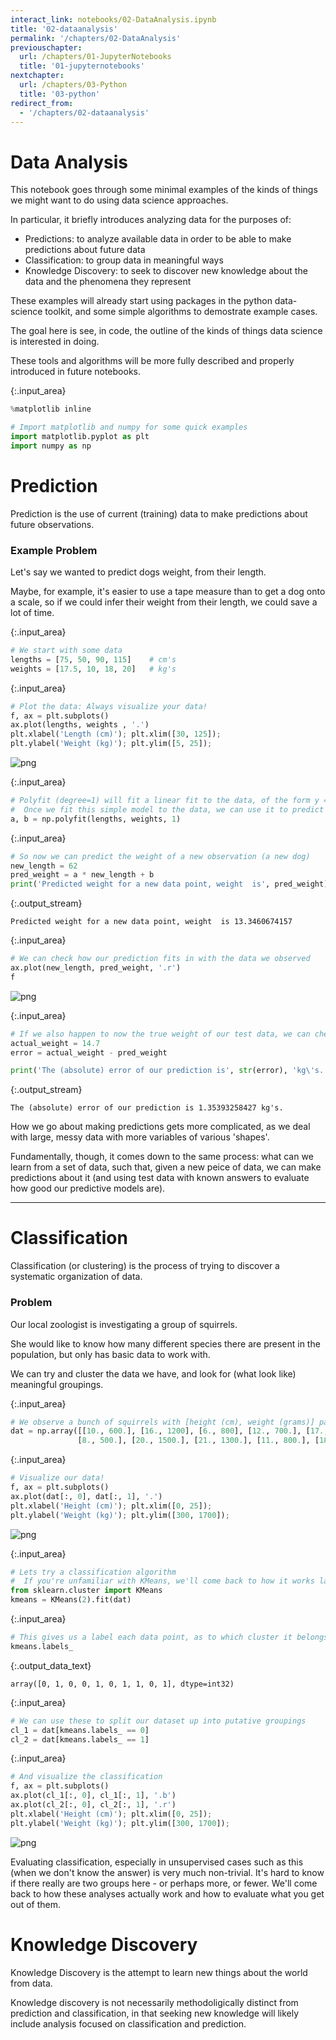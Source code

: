 ```yaml
---
interact_link: notebooks/02-DataAnalysis.ipynb
title: '02-dataanalysis'
permalink: '/chapters/02-DataAnalysis'
previouschapter:
  url: /chapters/01-JupyterNotebooks
  title: '01-jupyternotebooks'
nextchapter:
  url: /chapters/03-Python
  title: '03-python'
redirect_from:
  - '/chapters/02-dataanalysis'
---
```


# Data Analysis

This notebook goes through some minimal examples of the kinds of things we might want to do using data science approaches. 

In particular, it briefly introduces analyzing data for the purposes of:
- Predictions: to analyze available data in order to be able to make predictions about future data
- Classification: to group data in meaningful ways
- Knowledge Discovery: to seek to discover new knowledge about the data and the phenomena they represent

These examples will already start using packages in the python data-science toolkit, and some simple algorithms to demostrate example cases. 

The goal here is see, in code, the outline of the kinds of things data science is interested in doing. 

These tools and algorithms will be more fully described and properly introduced in future notebooks.



{:.input_area}
```python
%matplotlib inline

# Import matplotlib and numpy for some quick examples
import matplotlib.pyplot as plt
import numpy as np
```


# Prediction

<div class="alert alert-success">
Prediction is the use of current (training) data to make predictions about future observations.
</div>

### Example Problem

Let's say we wanted to predict dogs weight, from their length. 

Maybe, for example, it's easier to use a tape measure than to get a dog onto a scale, so if we could infer their weight from their length, we could save a lot of time. 



{:.input_area}
```python
# We start with some data
lengths = [75, 50, 90, 115]    # cm's
weights = [17.5, 10, 18, 20]   # kg's
```




{:.input_area}
```python
# Plot the data: Always visualize your data!
f, ax = plt.subplots()
ax.plot(lengths, weights , '.')
plt.xlabel('Length (cm)'); plt.xlim([30, 125]);
plt.ylabel('Weight (kg)'); plt.ylim([5, 25]);
```



![png](../images/./_chapters/02-DataAnalysis_7_0.png)




{:.input_area}
```python
# Polyfit (degree=1) will fit a linear fit to the data, of the form y = ax + b
#  Once we fit this simple model to the data, we can use it to predict from new data points
a, b = np.polyfit(lengths, weights, 1)
```




{:.input_area}
```python
# So now we can predict the weight of a new observation (a new dog)
new_length = 62
pred_weight = a * new_length + b 
print('Predicted weight for a new data point, weight  is', pred_weight)
```


{:.output_stream}
```
Predicted weight for a new data point, weight  is 13.3460674157

```



{:.input_area}
```python
# We can check how our prediction fits in with the data we observed
ax.plot(new_length, pred_weight, '.r')
f
```





![png](../images/./_chapters/02-DataAnalysis_10_0.png)





{:.input_area}
```python
# If we also happen to now the true weight of our test data, we can check how good our prediction is
actual_weight = 14.7
error = actual_weight - pred_weight

print('The (absolute) error of our prediction is', str(error), 'kg\'s.')
```


{:.output_stream}
```
The (absolute) error of our prediction is 1.35393258427 kg's.

```

How we go about making predictions gets more complicated, as we deal with large, messy data with more variables of various 'shapes'. 

Fundamentally, though, it comes down to the same process: what can we learn from a set of data, such that, given a new peice of data, we can make predictions about it (and using test data with known answers to evaluate how good our predictive models are). 
<hr>

# Classification

<div class="alert alert-success">
Classification (or clustering) is the process of trying to discover a systematic organization of data. 
</div>

### Problem
Our local zoologist is investigating a group of squirrels. 

She would like to know how many different species there are present in the population, but only has basic data to work with. 

We can try and cluster the data we have, and look for (what look like) meaningful groupings. 



{:.input_area}
```python
# We observe a bunch of squirrels with [height (cm), weight (grams)] pairs
dat = np.array([[10., 600.], [16., 1200], [6., 800], [12., 700.], [17., 1400.],
               [8., 500.], [20., 1500.], [21., 1300.], [11., 800.], [18., 1100.]])
```




{:.input_area}
```python
# Visualize our data!
f, ax = plt.subplots()
ax.plot(dat[:, 0], dat[:, 1], '.')
plt.xlabel('Height (cm)'); plt.xlim([0, 25]);
plt.ylabel('Weight (kg)'); plt.ylim([300, 1700]);
```



![png](../images/./_chapters/02-DataAnalysis_17_0.png)




{:.input_area}
```python
# Lets try a classification algorithm
#  If you're unfamiliar with KMeans, we'll come back to how it works later
from sklearn.cluster import KMeans
kmeans = KMeans(2).fit(dat)
```




{:.input_area}
```python
# This gives us a label each data point, as to which cluster it belongs to
kmeans.labels_
```





{:.output_data_text}
```
array([0, 1, 0, 0, 1, 0, 1, 1, 0, 1], dtype=int32)
```





{:.input_area}
```python
# We can use these to split our dataset up into putative groupings
cl_1 = dat[kmeans.labels_ == 0]
cl_2 = dat[kmeans.labels_ == 1]
```




{:.input_area}
```python
# And visualize the classification
f, ax = plt.subplots()
ax.plot(cl_1[:, 0], cl_1[:, 1], '.b')
ax.plot(cl_2[:, 0], cl_2[:, 1], '.r')
plt.xlabel('Height (cm)'); plt.xlim([0, 25]);
plt.ylabel('Weight (kg)'); plt.ylim([300, 1700]);
```



![png](../images/./_chapters/02-DataAnalysis_21_0.png)


Evaluating classification, especially in unsupervised cases such as this (when we don't know the answer) is very much non-trivial. It's hard to know if there really are two groups here - or perhaps more, or fewer. We'll come back to how these analyses actually work and how to evaluate what you get out of them. 

# Knowledge Discovery

<div class="alert alert-success">
Knowledge Discovery is the attempt to learn new things about the world from data. 
</div>

Knowledge discovery is not necessarily methodoligically distinct from prediction and classification, in that seeking new knowledge will likely include analysis focused on classification and prediction. 
